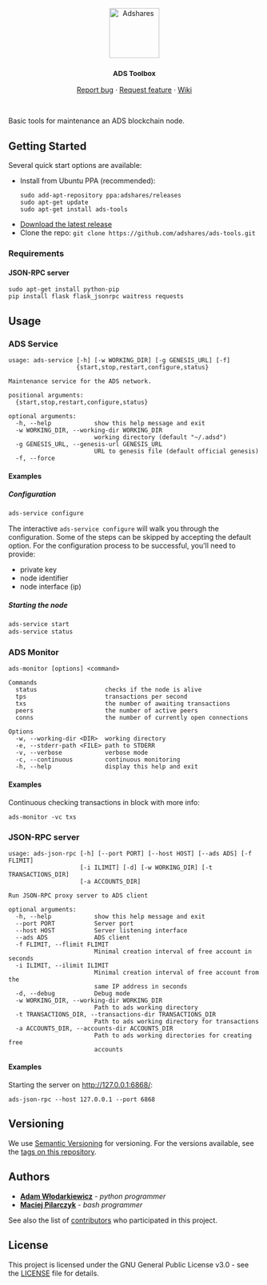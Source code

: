 <p align="center">
  <a href="https://adshares.net/">
    <img src="https://adshares.net/logos/ads.svg" alt="Adshares" width=100 height=100>
  </a>
  <h3 align="center"><small>ADS Toolbox</small></h3>
  <p align="center">
    <a href="https://github.com/adshares/ads-tools/issues/new?template=bug_report.md&labels=Bug">Report bug</a>
    ·
    <a href="https://github.com/adshares/ads-tools/issues/new?template=feature_request.md&labels=New%20Feature">Request feature</a>
    ·
    <a href="https://github.com/adshares/ads-tools/wiki">Wiki</a>
  </p>
</p>

<br>

Basic tools for maintenance an ADS blockchain node.

## Getting Started

Several quick start options are available:

- Install from Ubuntu PPA (recommended):
  ```
  sudo add-apt-repository ppa:adshares/releases
  sudo apt-get update
  sudo apt-get install ads-tools
  ```
- [Download the latest release](https://github.com/adshares/ads-tools/releases/latest)
- Clone the repo: `git clone https://github.com/adshares/ads-tools.git`


### Requirements

#### JSON-RPC server

```
sudo apt-get install python-pip
pip install flask flask_jsonrpc waitress requests
```

## Usage

### ADS Service

```
usage: ads-service [-h] [-w WORKING_DIR] [-g GENESIS_URL] [-f]
                   {start,stop,restart,configure,status}

Maintenance service for the ADS network.

positional arguments:
  {start,stop,restart,configure,status}

optional arguments:
  -h, --help            show this help message and exit
  -w WORKING_DIR, --working-dir WORKING_DIR
                        working directory (default "~/.adsd")
  -g GENESIS_URL, --genesis-url GENESIS_URL
                        URL to genesis file (default official genesis)
  -f, --force
```

#### Examples

##### Configuration

```bash
ads-service configure
```

The interactive `ads-service configure` will walk you through the configuration. Some of the steps can be skipped by accepting the default option. For the configuration process to be successful, you'll need to provide:

* private key
* node identifier
* node interface (ip)

##### Starting the node

```bash
ads-service start
ads-service status
```

### ADS Monitor

```
ads-monitor [options] <command>

Commands
  status                   checks if the node is alive
  tps                      transactions per second
  txs                      the number of awaiting transactions
  peers                    the number of active peers
  conns                    the number of currently open connections

Options
  -w, --working-dir <DIR>  working directory
  -e, --stderr-path <FILE> path to STDERR
  -v, --verbose            verbose mode
  -c, --continuous         continuous monitoring
  -h, --help               display this help and exit
```

#### Examples

Continuous checking transactions in block with more info:

```
ads-monitor -vc txs
```

### JSON-RPC server

```
usage: ads-json-rpc [-h] [--port PORT] [--host HOST] [--ads ADS] [-f FLIMIT]
                    [-i ILIMIT] [-d] [-w WORKING_DIR] [-t TRANSACTIONS_DIR]
                    [-a ACCOUNTS_DIR]

Run JSON-RPC proxy server to ADS client

optional arguments:
  -h, --help            show this help message and exit
  --port PORT           Server port
  --host HOST           Server listening interface
  --ads ADS             ADS client
  -f FLIMIT, --flimit FLIMIT
                        Minimal creation interval of free account in seconds
  -i ILIMIT, --ilimit ILIMIT
                        Minimal creation interval of free account from the
                        same IP address in seconds
  -d, --debug           Debug mode
  -w WORKING_DIR, --working-dir WORKING_DIR
                        Path to ads working directory
  -t TRANSACTIONS_DIR, --transactions-dir TRANSACTIONS_DIR
                        Path to ads working directory for transactions
  -a ACCOUNTS_DIR, --accounts-dir ACCOUNTS_DIR
                        Path to ads working directories for creating free
                        accounts
```

#### Examples

Starting the server on http://127.0.0.1:6868/:

```
ads-json-rpc --host 127.0.0.1 --port 6868
```

## Versioning

We use [Semantic Versioning](https://semver.org/spec/v2.0.0.html) for versioning. For the versions available, see the 
[tags on this repository](https://github.com/adshares/ads-tools/tags).

## Authors

* **[Adam Włodarkiewicz](https://github.com/awlodarkiewicz)** - _python programmer_
* **[Maciej Pilarczyk](https://github.com/m-pilarczyk)** - _bash programmer_

See also the list of [contributors](https://github.com/adshares/ads-tools/graphs/contributors) who participated in this 
project.

## License 

This project is licensed under the GNU General Public License v3.0 - see the [LICENSE](LICENSE) file for details.
